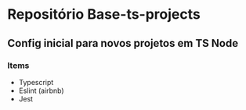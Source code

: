 # Repositório Base-ts-projects
## Config inicial para novos projetos em TS Node
### Items
- Typescript
- Eslint (airbnb)
- Jest
